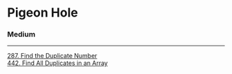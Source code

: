 # Pigeon Hole

### Medium
---
[287. Find the Duplicate Number](solutions/0287-Find%20the%20Duplicate%20Number.md)</br>
[442. Find All Duplicates in an Array](solutions/0442-Find%20All%20Duplicates%20in%20an%20Array.md)</br>